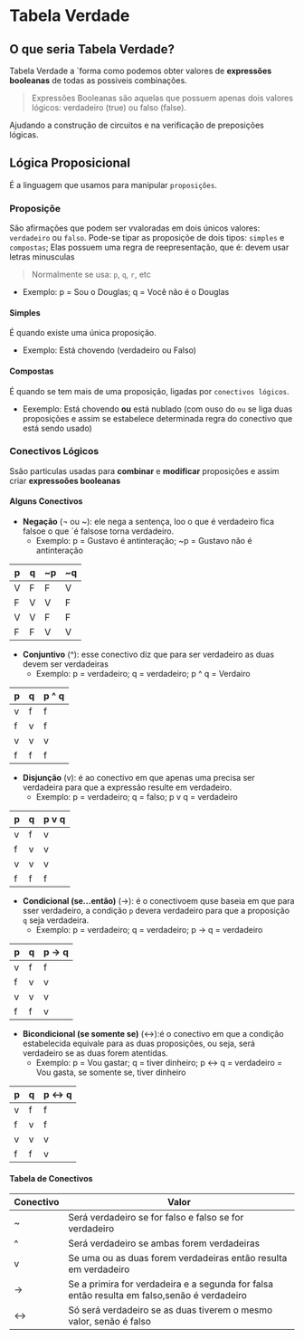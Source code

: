 # Tabela Verdade

## O que seria Tabela Verdade?
Tabela Verdade a ´forma como podemos obter valores de **expressões booleanas** de todas as possiveis combinações.

> Expressões Booleanas são aquelas que possuem apenas dois valores lógicos: verdadeiro (true) ou falso (false).

Ajudando a construção de circuitos e na verificação de preposições lógicas.

## Lógica Proposicional
É a linguagem que usamos para manipular `proposições`. 

### Proposiçõe  
São afirmações que podem ser vvaloradas em dois únicos valores: `verdadeiro` ou `falso`. Pode-se tipar as proposiçõe de dois tipos: `simples` e `compostas`;
Elas possuem uma regra de  reepresentação, que é: devem usar letras minusculas
> Normalmente se usa: `p`, `q`, `r`, etc
- Exemplo: p = Sou o Douglas; q = Você não é o Douglas

#### Simples 
É quando existe uma única proposição. 
- Exemplo: Está chovendo (verdadeiro ou Falso)

#### Compostas
É quando se tem mais de uma proposição, ligadas por `conectivos lógicos`.
- Eexemplo: Está chovendo **ou** está nublado (com ouso do `ou` se liga duas proposições e assim se estabelece determinada regra do conectivo que está sendo usado)


### Conectivos Lógicos 
Ssão particulas usadas para **combinar** e **modificar** proposições e assim criar **expressoões booleanas**

 
#### Alguns Conectivos
 - **Negação**  (¬ ou ~): ele nega a sentença, loo o que é verdadeiro fica falsoe o que ´é falsose torna verdadeiro.
    - Exemplo: p = Gustavo é antinteração;  ~p = Gustavo não é antinteração

| p | q | ~p | ~q  |
| --|---|----|-----|
| V | F | F  |  V  |
| F | V | V  |  F  |
| V | V | F  |  F  |
| F | F | V  |  V  |
    

- **Conjuntivo** (^): esse conectivo diz que para ser verdadeiro as duas devem ser verdadeiras
    - Exemplo: p = verdadeiro; q = verdadeiro; p ^ q = Verdairo

| p | q |  p ^ q  |
|---|---|---------|
| v | f |    f    |
| f | v |    f    |
| v | v |    v    |
| f | f |    f    |


- **Disjunção** (v): é ao conectivo em que apenas uma precisa ser verdadeira para que a expressão resulte em verdadeiro.
    - Exemplo: p = verdadeiro; q = falso; p v q = verdadeiro

| p | q |  p v q  |
|---|---|---------|
| v | f |    v    |
| f | v |    v    |
| v | v |    v    |
| f | f |    f    |


- **Condicional (se...então)** (->): é o conectivoem quse baseia em que para sser verdadeiro, a condição `p` devera verdadeiro para que a proposição `q` seja verdadeira.
    - Exemplo: p = verdadeiro; q = verdadeiro; p -> q = verdadeiro

| p | q |  p -> q |
|---|---|---------|
| v | f |    f    |
| f | v |    v    |
| v | v |    v    |
| f | f |    v    |


- **Bicondicional (se somente se)** (<->):é o conectivo em que a condição estabelecida equivale para as duas proposições, ou seja, será verdadeiro se as duas forem atentidas.
    - Exemplo: p = Vou gastar; q = tiver dinheiro; p <-> q = verdadeiro = Vou gasta, se somente se, tiver dinheiro

| p | q | p <-> q |
|---|---|---------|
| v | f |    f    |
| f | v |    f    |
| v | v |    v    |
| f | f |    v    |


#### Tabela de Conectivos
| Conectivo       | Valor |
| --------------- | --------------- |
|  ~  |  Será verdadeiro se for falso e falso se for verdadeiro |
|  ^  | Será verdadeiro se ambas forem verdadeiras |
|  v  | Se uma ou as duas forem verdadeiras então resulta em verdadeiro |
|  -> | Se a primira for verdadeira e a segunda for falsa então resulta em falso,senão é verdadeiro |
| <-> | Só será verdadeiro se as duas tiverem o mesmo valor, senão é falso |

